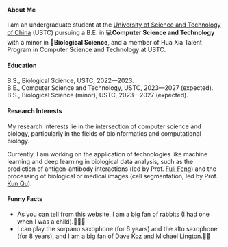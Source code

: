 #### About Me

I am an undergraduate student at the [University of Science and Technology of China](https://www.ustc.edu.cn/) (USTC) pursuing a B.E. in 💻**Computer Science and Technology** with a minor in 🧬**Biological Science**, and a member of Hua Xia Talent Program in Computer Science and Technology at USTC.

#### Education

B.S., Biological Science, USTC, 2022—2023.\
B.E., Computer Science and Technology, USTC, 2023—2027 (expected).\
B.S., Biological Science (minor), USTC, 2023—2027 (expected).

#### Research Interests

My research interests lie in the intersection of computer science and biology, particularly in the fields of bioinformatics and computational biology.

Currently, I am working on the application of technologies like machine learning and deep learning in biological data analysis, such as the prediction of antigen-antibody interactions (led by Prof. [Fuli Feng](https://scholar.google.com/citations?user=QePM4u8AAAAJ)) and the processing of biological or medical images (cell segmentation, led by Prof. [Kun Qu](https://scholar.google.com/citations?user=2CdOi4EAAAAJ)).

#### Funny Facts

* As you can tell from this website, I am a big fan of rabbits (I had one when I was a child).🐰🐰🐰
* I can play the sorpano saxophone (for 6 years) and the alto saxophone (for 8 years), and I am a big fan of Dave Koz and Michael Lington.🎷😎
